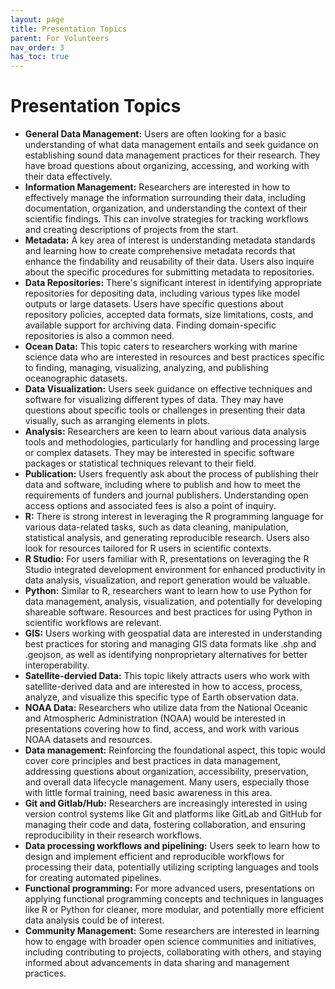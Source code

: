 ```yaml
---
layout: page
title: Presentation Topics
parent: For Volunteers
nav_order: 3
has_toc: true
---
```


# Presentation Topics

-   **General Data Management:** Users are often looking for a basic
    understanding of what data management entails and seek guidance on
    establishing sound data management practices for their research. They have
    broad questions about organizing, accessing, and working with their data
    effectively.
-   **Information Management:** Researchers are interested in how to effectively
    manage the information surrounding their data, including documentation,
    organization, and understanding the context of their scientific findings.
    This can involve strategies for tracking workflows and creating descriptions
    of projects from the start.
-   **Metadata:** A key area of interest is understanding metadata standards and
    learning how to create comprehensive metadata records that enhance the
    findability and reusability of their data. Users also inquire about the
    specific procedures for submitting metadata to repositories.
-   **Data Repositories:** There's significant interest in identifying
    appropriate repositories for depositing data, including various types like
    model outputs or large datasets. Users have specific questions about
    repository policies, accepted data formats, size limitations, costs, and
    available support for archiving data. Finding domain-specific repositories
    is also a common need.
-   **Ocean Data:** This topic caters to researchers working with marine science
    data who are interested in resources and best practices specific to finding,
    managing, visualizing, analyzing, and publishing oceanographic datasets.
-   **Data Visualization:** Users seek guidance on effective techniques and
    software for visualizing different types of data. They may have questions
    about specific tools or challenges in presenting their data visually, such
    as arranging elements in plots.
-   **Analysis:** Researchers are keen to learn about various data analysis
    tools and methodologies, particularly for handling and processing large or
    complex datasets. They may be interested in specific software packages or
    statistical techniques relevant to their field.
-   **Publication:** Users frequently ask about the process of publishing their
    data and software, including where to publish and how to meet the
    requirements of funders and journal publishers. Understanding open access
    options and associated fees is also a point of inquiry.
-   **R:** There is strong interest in leveraging the R programming language for
    various data-related tasks, such as data cleaning, manipulation, statistical
    analysis, and generating reproducible research. Users also look for
    resources tailored for R users in scientific contexts.
-   **R Studio:** For users familiar with R, presentations on leveraging the R
    Studio integrated development environment for enhanced productivity in data
    analysis, visualization, and report generation would be valuable.
-   **Python:** Similar to R, researchers want to learn how to use Python for
    data management, analysis, visualization, and potentially for developing
    shareable software. Resources and best practices for using Python in
    scientific workflows are relevant.
-   **GIS:** Users working with geospatial data are interested in understanding
    best practices for storing and managing GIS data formats like .shp and
    .geojson, as well as identifying nonproprietary alternatives for better
    interoperability.
-   **Satellite-dervied Data:** This topic likely attracts users who work with
    satellite-derived data and are interested in how to access, process,
    analyze, and visualize this specific type of Earth observation data.
-   **NOAA Data:** Researchers who utilize data from the National Oceanic and
    Atmospheric Administration (NOAA) would be interested in presentations
    covering how to find, access, and work with various NOAA datasets and
    resources.
-   **Data management:** Reinforcing the foundational aspect, this topic would
    cover core principles and best practices in data management, addressing
    questions about organization, accessibility, preservation, and overall data
    lifecycle management. Many users, especially those with little formal
    training, need basic awareness in this area.
-   **Git and Gitlab/Hub:** Researchers are increasingly interested in using
    version control systems like Git and platforms like GitLab and GitHub for
    managing their code and data, fostering collaboration, and ensuring
    reproducibility in their research workflows.
-   **Data processing workflows and pipelining:** Users seek to learn how to
    design and implement efficient and reproducible workflows for processing
    their data, potentially utilizing scripting languages and tools for creating
    automated pipelines.
-   **Functional programming:** For more advanced users, presentations on
    applying functional programming concepts and techniques in languages like R
    or Python for cleaner, more modular, and potentially more efficient data
    analysis could be of interest.
-   **Community Management:** Some researchers are interested in learning how to
    engage with broader open science communities and initiatives, including
    contributing to projects, collaborating with others, and staying informed
    about advancements in data sharing and management practices.
